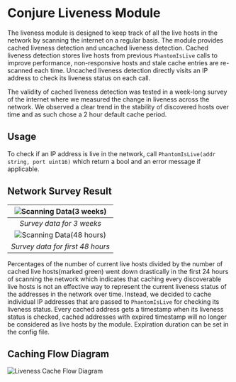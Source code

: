 # Conjure Liveness Module

The liveness module is designed to keep track of all the live hosts in the
network by scanning the internet on a regular basis. The module provides cached
liveness detection and uncached liveness detection. Cached liveness detection
stores live hosts from previous `PhantomIsLive` calls to improve performance,
non-responsive hosts and stale cache entries are re-scanned each time. Uncached
liveness detection directly visits an IP address to check its liveness status on
each call.

The validity of cached liveness detection was tested in a week-long survey of
the internet where we measured the change in liveness across the network. We
observed a clear trend in the stability of discovered hosts over time and as
such chose a 2 hour default cache period.

## Usage

To check if an IP address is live in the network, call `PhantomIsLive(addr string, port uint16)` which return a bool and an error message if applicable.

## Network Survey Result

|![Scanning Data(3 weeks)](../../.github/images/3_weeks_scanning_plot.png)|
|:--:|
| *Survey data for 3 weeks* |
|![Scanning Data(48 hours)](../../.github/images/48_hours_scanning_plot.png)|
| *Survey data for first 48 hours* |

Percentages of the number of current live hosts divided by the number of cached
live hosts(marked green) went down drastically in the first 24 hours of scanning
the network which indicates that caching every discoverable live hosts is not an
effective way to represent the current liveness status of the addresses in the
network over time. Instead, we decided to cache individual IP addresses that are passed to
`PhantomIsLive` for checking its liveness status. Every cached address gets a
timestamp when its liveness status is checked, cached addresses with expired
timestamp will no longer be considered as live hosts by the module. Expiration
duration can be set in the config file.

## Caching Flow Diagram

![Liveness Cache Flow Diagram](../../.github/images/Cached_Tester_Flowchart.png)
